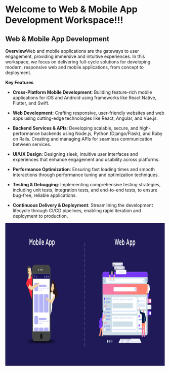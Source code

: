 Welcome to Web & Mobile App Development Workspace!!!
====================================================

Web & Mobile App Development
----------------------------

**Overview**Web and mobile applications are the gateways to user engagement, providing immersive and intuitive experiences. In this workspace, we focus on delivering full-cycle solutions for developing modern, responsive web and mobile applications, from concept to deployment.

**Key Features**

*   **Cross-Platform Mobile Development**: Building feature-rich mobile applications for iOS and Android using frameworks like React Native, Flutter, and Swift.
    
*   **Web Development**: Crafting responsive, user-friendly websites and web apps using cutting-edge technologies like React, Angular, and Vue.js.
    
*   **Backend Services & APIs**: Developing scalable, secure, and high-performance backends using Node.js, Python (Django/Flask), and Ruby on Rails. Creating and managing APIs for seamless communication between services.
    
*   **UI/UX Design**: Designing sleek, intuitive user interfaces and experiences that enhance engagement and usability across platforms.
    
*   **Performance Optimization**: Ensuring fast loading times and smooth interactions through performance tuning and optimization techniques.
    
*   **Testing & Debugging**: Implementing comprehensive testing strategies, including unit tests, integration tests, and end-to-end tests, to ensure bug-free, reliable applications.
    
*   **Continuous Delivery & Deployment**: Streamlining the development lifecycle through CI/CD pipelines, enabling rapid iteration and deployment to production.



<img src="./web.jpeg" alt="web-image" width="1000" height="450">


